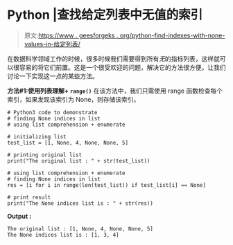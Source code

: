 # Python |查找给定列表中无值的索引

> 原文:[https://www . geesforgeks . org/python-find-indexes-with-none-values-in-给定列表/](https://www.geeksforgeeks.org/python-find-indices-with-none-values-in-given-list/)

在数据科学领域工作的时候，很多时候我们需要得到所有*无*的指标列表，这样就可以很容易的将它们前置。这是一个很受欢迎的问题，解决它的方法很方便。让我们讨论一下实现这一点的某些方法。

**方法#1:使用列表理解+ `range()`**
在该方法中，我们只需使用 range 函数检查每个索引，如果发现该索引为 None，则存储该索引。

```
# Python3 code to demonstrate
# finding None indices in list 
# using list comprehension + enumerate

# initializing list 
test_list = [1, None, 4, None, None, 5]

# printing original list
print("The original list : " + str(test_list))

# using list comprehension + enumerate
# finding None indices in list 
res = [i for i in range(len(test_list)) if test_list[i] == None]

# print result
print("The None indices list is : " + str(res))
```

**Output :**

```
The original list : [1, None, 4, None, None, 5]
The None indices list is : [1, 3, 4]

```